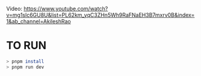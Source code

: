Video: https://www.youtube.com/watch?v=mg1slc6GU8U&list=PL62km_yqC3ZHn5Wh9RaFNaEH3B7mxrv0B&index=1&ab_channel=AkileshRao

# TO RUN
```bash
> pnpm install
> pnpm run dev
```